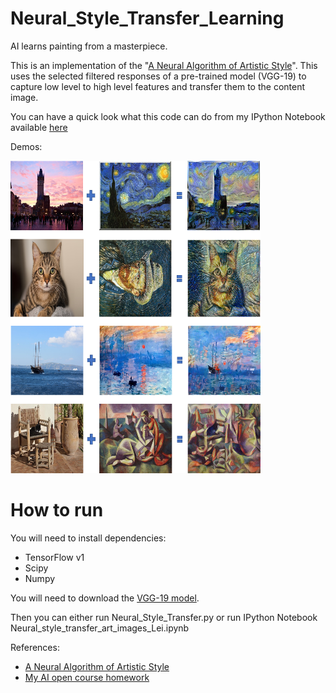 # Neural_Style_Transfer_Learning
AI learns painting from a masterpiece.

This is an implementation of the "[A Neural Algorithm of Artistic Style](http://arxiv.org/abs/1508.06576)". This uses the selected filtered responses of a pre-trained model (VGG-19) to capture low level to high level features and transfer them to the content image.

You can have a quick look what this code can do from my IPython Notebook available [here](./Neural_style_transfer_art_images_Lei.ipynb)

Demos:

<img src="good/demo3.png" width="400px" height="500px" />

# How to run

You will need to install dependencies:

- TensorFlow v1
- Scipy
- Numpy

You will need to download the [VGG-19 model](http://www.vlfeat.org/matconvnet/models/imagenet-vgg-verydeep-19.mat).

Then you can either run Neural_Style_Transfer.py or run IPython Notebook Neural_style_transfer_art_images_Lei.ipynb

References:
- [A Neural Algorithm of Artistic Style](http://arxiv.org/abs/1508.06576)
- [My AI open course homework](./Art_Generation_with_Neural_Style_Transfer_v3a_solution.ipynb)

